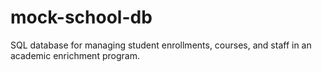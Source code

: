 # mock-school-db
SQL database for managing student enrollments, courses, and staff in an academic enrichment program. 
